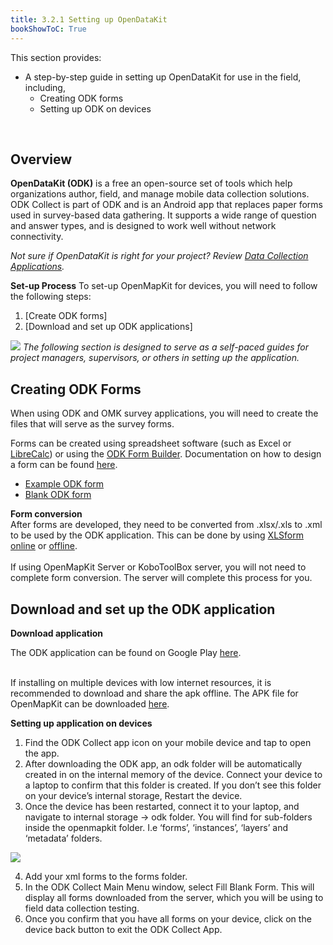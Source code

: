 ```yaml
---
title: 3.2.1 Setting up OpenDataKit
bookShowToC: True
---
```


This section provides:  

*   A step-by-step guide in setting up OpenDataKit for use in the field, including,  
    *   Creating ODK forms
    *   Setting up ODK on devices

<br>

## Overview 
**OpenDataKit (ODK)** is a free an open-source set of tools which help organizations author, field, and manage mobile data collection solutions. ODK Collect is part of ODK and is an Android app that replaces paper forms used in survey-based data gathering. It supports a wide range of question and answer types, and is designed to work well without network connectivity.

_Not sure if OpenDataKit is right for your project? Review [Data Collection Applications](https://hotosm.github.io/toolbox/pages/data-collection-and-field-mapping/4.2-data-collection-applications/)._

**Set-up Process**
To set-up OpenMapKit for devices, you will need to follow the following steps:

1. [Create ODK forms]
1. [Download and set up ODK applications]

![](/images/learning_icon_wide.PNG)
*The following section is designed to serve as a self-paced guides for project managers, supervisors, or others in setting up the application.*

## Creating ODK Forms
When using ODK and OMK survey applications, you will need to create the files that will serve as the survey forms. 

Forms can be created using spreadsheet software (such as Excel or [LibreCalc](https://www.libreoffice.org/discover/calc/)) or using the [ODK Form Builder](https://build.opendatakit.org/). Documentation on how to design a form can be found [here](http://xlsform.org/en/).

* [Example ODK form](https://drive.google.com/file/d/1HY2jsHDYnpjuGemhco_WT9Cl8PSG4b43/view?usp=sharing)
* [Blank ODK form](https://drive.google.com/file/d/1ISEYZo5C_TCfKUJFD8AvbUrlsDHxRPgK/view?usp=sharing)

**Form conversion** <br>
After forms are developed, they need to be converted from .xlsx/.xls to .xml to be used by the ODK application. This can be done by using [XLSform](https://docs.opendatakit.org/xlsform/) [online](https://opendatakit.org/xlsform/) or [offline](https://docs.opendatakit.org/xlsform/). <br>
<br>
If using OpenMapKit Server or KoboToolBox server, you will not need to complete form conversion. The server will complete this process for you. 

## Download and set up the ODK application

**Download application** <br>

The ODK application can be found on Google Play [here](https://play.google.com/store/apps/details?id=org.odk.collect.android&hl=en_US). <br> <br>

If installing on multiple devices with low internet resources, it is recommended to download and share the apk offline. The APK file for OpenMapKit can be downloaded [here](https://github.com/opendatakit/collect/releases/tag/v1.16.1).

**Setting up application on devices** <br>

1. Find the ODK Collect app icon on your mobile device and tap to open the app.
2. After downloading the ODK app, an odk folder will be automatically created in on the internal memory of the device. Connect your device to a laptop to confirm that this folder is created. If you don’t see this folder on your device’s internal storage, Restart the device.
3. Once the device has been restarted, connect it to your laptop, and navigate to internal storage -> odk folder. You will find for sub-folders inside the openmapkit folder. I.e ‘forms’, ‘instances’, ‘layers’ and ‘metadata’ folders.

![](/images/field-mapping-technical-setup/odk_set-up.jpeg)

4. Add your xml forms to the forms folder.
5. In the ODK Collect Main Menu window, select Fill Blank Form. This will display all forms downloaded from the server, which you will be using to field data collection testing.
6. Once you confirm that you have all forms on your device, click on the device back button to exit the ODK Collect App.



